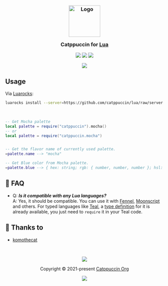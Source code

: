 <h3 align="center">
	<img src="https://raw.githubusercontent.com/catppuccin/catppuccin/main/assets/logos/exports/1544x1544_circle.png" width="100" alt="Logo"/><br/>
	<img src="https://raw.githubusercontent.com/catppuccin/catppuccin/main/assets/misc/transparent.png" height="30" width="0px"/>
	Catppuccin for <a href="https://lua.org">Lua</a>
	<img src="https://raw.githubusercontent.com/catppuccin/catppuccin/main/assets/misc/transparent.png" height="30" width="0px"/>
</h3>

<p align="center">
	<a href="https://github.com/UrNightmaree/catppuccin-lua/stargazers"><img src="https://img.shields.io/github/stars/UrNightmaree/catppuccin-lua?colorA=363a4f&colorB=b7bdf8&style=for-the-badge"></a>
	<a href="https://github.com/UrNightmaree/catppuccin-lua/issues"><img src="https://img.shields.io/github/issues/UrNightmaree/catppuccin-lua?colorA=363a4f&colorB=f5a97f&style=for-the-badge"></a>
	<a href="https://github.com/UrNightmaree/catppuccin-lua/contributors"><img src="https://img.shields.io/github/contributors/UrNightmaree/catppuccin-lua?colorA=363a4f&colorB=a6da95&style=for-the-badge"></a>
</p>

<p align="center">
	<img src="/assets/preview.webp"/>
</p>

## Usage

Via [Luarocks](https://luarocks.org):
```bash
luarocks install --server=https://github.com/catppuccin/lua/raw/server catppuccin
```
<br>

```lua
-- Get Mocha palette
local palette = require("catppuccin").mocha()
-- or
local palette = require("catppuccin.mocha")


-- Get the flavor name of currently used palette.
=palette.name --> "mocha"

-- Get Blue color from Mocha palette.
=palette.blue --> { hex: string; rgb: { number, number, number }; hsl: { number, number, number } }
```

## 🙋 FAQ

- Q: ***Is it compatible with any Lua languages?***\
  A: Yes, it should be compatible. You can use it with [Fennel](https://fennel-lang.org), [Moonscript](https://moonscript.org) and others. For typed languages like [Teal](https://github.com/teal-language/tl), a [type definition](/catppuccin.d.tl) for it is already available, you just need to `require` it in your Teal code.

## 💝 Thanks to

- [komothecat](https://github.com/komothecat)

&nbsp;

<p align="center">
	<img src="https://raw.githubusercontent.com/catppuccin/catppuccin/main/assets/footers/gray0_ctp_on_line.svg?sanitize=true" />
</p>

<p align="center">
	Copyright &copy; 2021-present <a href="https://github.com/catppuccin" target="_blank">Catppuccin Org</a>
</p>

<p align="center">
	<a href="https://github.com/catppuccin/catppuccin/blob/main/LICENSE"><img src="https://img.shields.io/static/v1.svg?style=for-the-badge&label=License&message=MIT&logoColor=d9e0ee&colorA=363a4f&colorB=b7bdf8"/></a>
</p>
